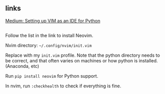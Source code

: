 ## links

[Medium: Setting up VIM as an IDE for Python](https://medium.com/@hanspinckaers/setting-up-vim-as-an-ide-for-python-773722142d1d)

## 
Follow the list in the link to install Neovim.

Nvim directory:
`~/.config/nvim/init.vim`

Replace with my `init.vim` profile. Note that the python directory needs to be correct, and that often varies on machines or how python is installed.(Anaconda, etc)

Run `pip install neovim` for Python support.

In nvim, run `:checkhealth` to check if everything is fine.

